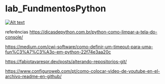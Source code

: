 # lab_FundmentosPython

[![Alt text](https://img.youtube.com/vi/RkZyyqnH760/0.jpg)](https://youtu.be/RkZyyqnH760)

referências
https://dicasdepython.com.br/python-como-limpar-a-tela-do-console/

https://medium.com/cwi-software/como-definir-um-timeout-para-uma-fun%C3%A7%C3%A3o-em-python-22f74e3aa20c

https://fabiotavarespr.dev/posts/alterando-repositorios-git/

https://www.configuroweb.com/pt/como-colocar-video-de-youtube-en-el-archivo-readme-en-github/
